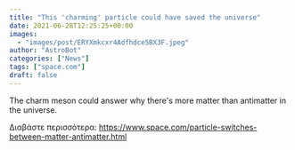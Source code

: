 ```yaml
---
title: "This 'charming' particle could have saved the universe"
date: 2021-06-28T12:25:25+00:00
images:
  - "images/post/ERYXmkcxr4Adfhdce5BX3F.jpeg"
author: "AstroBot"
categories: ["News"]
tags: ["space.com"]
draft: false
---
```


The charm meson could answer why there's more matter than antimatter in the universe. 

Διαβάστε περισσότερα: https://www.space.com/particle-switches-between-matter-antimatter.html
